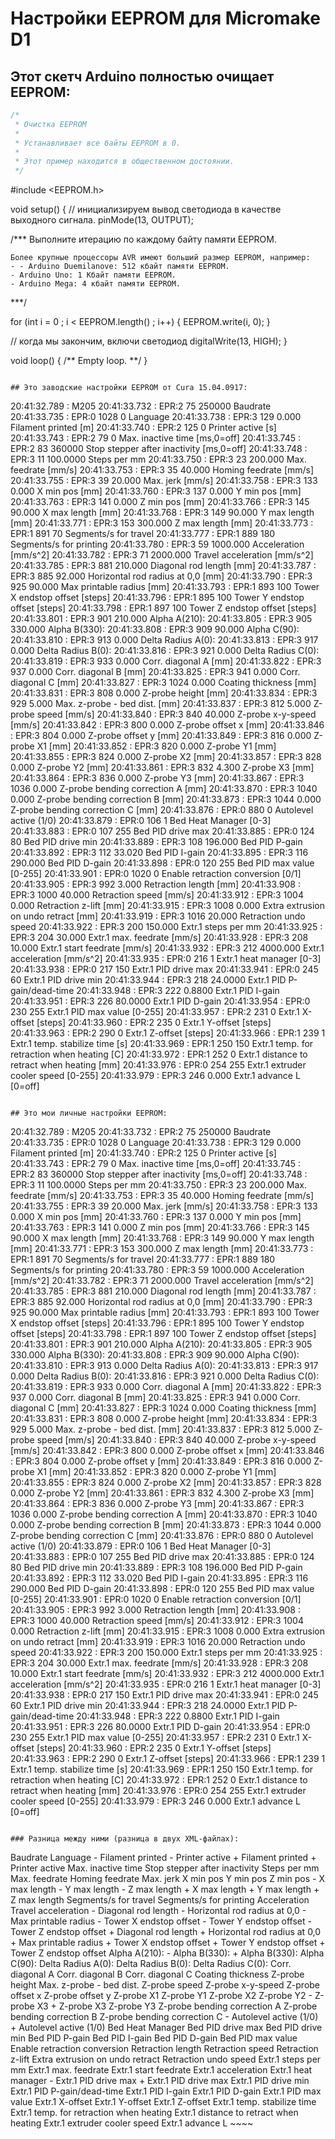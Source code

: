 # Настройки EEPROM для Micromake D1

## Этот скетч Arduino полностью очищает EEPROM:

```cpp
/*
 * Очистка EEPROM
 *
 * Устанавливает все байты EEPROM в 0.
 *
 * Этот пример находится в общественном достоянии.
 */
```

#include <EEPROM.h>

void setup() {
  // инициализируем вывод светодиода в качестве выходного сигнала.
  pinMode(13, OUTPUT);
  
  /***
    Выполните итерацию по каждому байту памяти EEPROM.

    Более крупные процессоры AVR имеют больший размер EEPROM, например:
    - - Arduino Duemilanove: 512 кбайт памяти EEPROM.
    - Arduino Uno: 1 Кбайт памяти EEPROM.
    - Arduino Mega: 4 кбайт памяти EEPROM.

  ***/

  for (int i = 0 ; i < EEPROM.length() ; i++) {
    EEPROM.write(i, 0);
  }

  // когда мы закончим, включи светодиод
  digitalWrite(13, HIGH);
}

void loop() {
  /** Empty loop. **/
}
~~~~

## Это заводские настройки EEPROM от Cura 15.04.0917:

~~~~
20:41:32.789 : M205
20:41:33.732 : EPR:2 75 250000 Baudrate
20:41:33.735 : EPR:0 1028 0 Language
20:41:33.738 : EPR:3 129 0.000 Filament printed [m]
20:41:33.740 : EPR:2 125 0 Printer active [s]
20:41:33.743 : EPR:2 79 0 Max. inactive time [ms,0=off]
20:41:33.745 : EPR:2 83 360000 Stop stepper after inactivity [ms,0=off]
20:41:33.748 : EPR:3 11 100.0000 Steps per mm
20:41:33.750 : EPR:3 23 200.000 Max. feedrate [mm/s]
20:41:33.753 : EPR:3 35 40.000 Homing feedrate [mm/s]
20:41:33.755 : EPR:3 39 20.000 Max. jerk [mm/s]
20:41:33.758 : EPR:3 133 0.000 X min pos [mm]
20:41:33.760 : EPR:3 137 0.000 Y min pos [mm]
20:41:33.763 : EPR:3 141 0.000 Z min pos [mm]
20:41:33.766 : EPR:3 145 90.000 X max length [mm]
20:41:33.768 : EPR:3 149 90.000 Y max length [mm]
20:41:33.771 : EPR:3 153 300.000 Z max length [mm]
20:41:33.773 : EPR:1 891 70 Segments/s for travel
20:41:33.777 : EPR:1 889 180 Segments/s for printing
20:41:33.780 : EPR:3 59 1000.000 Acceleration [mm/s^2]
20:41:33.782 : EPR:3 71 2000.000 Travel acceleration [mm/s^2]
20:41:33.785 : EPR:3 881 210.000 Diagonal rod length [mm]
20:41:33.787 : EPR:3 885 92.000 Horizontal rod radius at 0,0 [mm]
20:41:33.790 : EPR:3 925 90.000 Max printable radius [mm]
20:41:33.793 : EPR:1 893 100 Tower X endstop offset [steps]
20:41:33.796 : EPR:1 895 100 Tower Y endstop offset [steps]
20:41:33.798 : EPR:1 897 100 Tower Z endstop offset [steps]
20:41:33.801 : EPR:3 901 210.000 Alpha A(210):
20:41:33.805 : EPR:3 905 330.000 Alpha B(330):
20:41:33.808 : EPR:3 909 90.000 Alpha C(90):
20:41:33.810 : EPR:3 913 0.000 Delta Radius A(0):
20:41:33.813 : EPR:3 917 0.000 Delta Radius B(0):
20:41:33.816 : EPR:3 921 0.000 Delta Radius C(0):
20:41:33.819 : EPR:3 933 0.000 Corr. diagonal A [mm]
20:41:33.822 : EPR:3 937 0.000 Corr. diagonal B [mm]
20:41:33.825 : EPR:3 941 0.000 Corr. diagonal C [mm]
20:41:33.827 : EPR:3 1024 0.000 Coating thickness [mm]
20:41:33.831 : EPR:3 808 0.000 Z-probe height [mm]
20:41:33.834 : EPR:3 929 5.000 Max. z-probe - bed dist. [mm]
20:41:33.837 : EPR:3 812 5.000 Z-probe speed [mm/s]
20:41:33.840 : EPR:3 840 40.000 Z-probe x-y-speed [mm/s]
20:41:33.842 : EPR:3 800 0.000 Z-probe offset x [mm]
20:41:33.846 : EPR:3 804 0.000 Z-probe offset y [mm]
20:41:33.849 : EPR:3 816 0.000 Z-probe X1 [mm]
20:41:33.852 : EPR:3 820 0.000 Z-probe Y1 [mm]
20:41:33.855 : EPR:3 824 0.000 Z-probe X2 [mm]
20:41:33.857 : EPR:3 828 0.000 Z-probe Y2 [mm]
20:41:33.861 : EPR:3 832 4.300 Z-probe X3 [mm]
20:41:33.864 : EPR:3 836 0.000 Z-probe Y3 [mm]
20:41:33.867 : EPR:3 1036 0.000 Z-probe bending correction A [mm]
20:41:33.870 : EPR:3 1040 0.000 Z-probe bending correction B [mm]
20:41:33.873 : EPR:3 1044 0.000 Z-probe bending correction C [mm]
20:41:33.876 : EPR:0 880 0 Autolevel active (1/0)
20:41:33.879 : EPR:0 106 1 Bed Heat Manager [0-3]
20:41:33.883 : EPR:0 107 255 Bed PID drive max
20:41:33.885 : EPR:0 124 80 Bed PID drive min
20:41:33.889 : EPR:3 108 196.000 Bed PID P-gain
20:41:33.892 : EPR:3 112 33.020 Bed PID I-gain
20:41:33.895 : EPR:3 116 290.000 Bed PID D-gain
20:41:33.898 : EPR:0 120 255 Bed PID max value [0-255]
20:41:33.901 : EPR:0 1020 0 Enable retraction conversion [0/1]
20:41:33.905 : EPR:3 992 3.000 Retraction length [mm]
20:41:33.908 : EPR:3 1000 40.000 Retraction speed [mm/s]
20:41:33.912 : EPR:3 1004 0.000 Retraction z-lift [mm]
20:41:33.915 : EPR:3 1008 0.000 Extra extrusion on undo retract [mm]
20:41:33.919 : EPR:3 1016 20.000 Retraction undo speed
20:41:33.922 : EPR:3 200 150.000 Extr.1 steps per mm
20:41:33.925 : EPR:3 204 30.000 Extr.1 max. feedrate [mm/s]
20:41:33.928 : EPR:3 208 10.000 Extr.1 start feedrate [mm/s]
20:41:33.932 : EPR:3 212 4000.000 Extr.1 acceleration [mm/s^2]
20:41:33.935 : EPR:0 216 1 Extr.1 heat manager [0-3]
20:41:33.938 : EPR:0 217 150 Extr.1 PID drive max
20:41:33.941 : EPR:0 245 60 Extr.1 PID drive min
20:41:33.944 : EPR:3 218 24.0000 Extr.1 PID P-gain/dead-time
20:41:33.948 : EPR:3 222 0.8800 Extr.1 PID I-gain
20:41:33.951 : EPR:3 226 80.0000 Extr.1 PID D-gain
20:41:33.954 : EPR:0 230 255 Extr.1 PID max value [0-255]
20:41:33.957 : EPR:2 231 0 Extr.1 X-offset [steps]
20:41:33.960 : EPR:2 235 0 Extr.1 Y-offset [steps]
20:41:33.963 : EPR:2 290 0 Extr.1 Z-offset [steps]
20:41:33.966 : EPR:1 239 1 Extr.1 temp. stabilize time [s]
20:41:33.969 : EPR:1 250 150 Extr.1 temp. for retraction when heating [C]
20:41:33.972 : EPR:1 252 0 Extr.1 distance to retract when heating [mm]
20:41:33.976 : EPR:0 254 255 Extr.1 extruder cooler speed [0-255]
20:41:33.979 : EPR:3 246 0.000 Extr.1 advance L [0=off]
~~~~

## Это мои личные настройки EEPROM:

~~~~
20:41:32.789 : M205
20:41:33.732 : EPR:2 75 250000 Baudrate
20:41:33.735 : EPR:0 1028 0 Language
20:41:33.738 : EPR:3 129 0.000 Filament printed [m]
20:41:33.740 : EPR:2 125 0 Printer active [s]
20:41:33.743 : EPR:2 79 0 Max. inactive time [ms,0=off]
20:41:33.745 : EPR:2 83 360000 Stop stepper after inactivity [ms,0=off]
20:41:33.748 : EPR:3 11 100.0000 Steps per mm
20:41:33.750 : EPR:3 23 200.000 Max. feedrate [mm/s]
20:41:33.753 : EPR:3 35 40.000 Homing feedrate [mm/s]
20:41:33.755 : EPR:3 39 20.000 Max. jerk [mm/s]
20:41:33.758 : EPR:3 133 0.000 X min pos [mm]
20:41:33.760 : EPR:3 137 0.000 Y min pos [mm]
20:41:33.763 : EPR:3 141 0.000 Z min pos [mm]
20:41:33.766 : EPR:3 145 90.000 X max length [mm]
20:41:33.768 : EPR:3 149 90.000 Y max length [mm]
20:41:33.771 : EPR:3 153 300.000 Z max length [mm]
20:41:33.773 : EPR:1 891 70 Segments/s for travel
20:41:33.777 : EPR:1 889 180 Segments/s for printing
20:41:33.780 : EPR:3 59 1000.000 Acceleration [mm/s^2]
20:41:33.782 : EPR:3 71 2000.000 Travel acceleration [mm/s^2]
20:41:33.785 : EPR:3 881 210.000 Diagonal rod length [mm]
20:41:33.787 : EPR:3 885 92.000 Horizontal rod radius at 0,0 [mm]
20:41:33.790 : EPR:3 925 90.000 Max printable radius [mm]
20:41:33.793 : EPR:1 893 100 Tower X endstop offset [steps]
20:41:33.796 : EPR:1 895 100 Tower Y endstop offset [steps]
20:41:33.798 : EPR:1 897 100 Tower Z endstop offset [steps]
20:41:33.801 : EPR:3 901 210.000 Alpha A(210):
20:41:33.805 : EPR:3 905 330.000 Alpha B(330):
20:41:33.808 : EPR:3 909 90.000 Alpha C(90):
20:41:33.810 : EPR:3 913 0.000 Delta Radius A(0):
20:41:33.813 : EPR:3 917 0.000 Delta Radius B(0):
20:41:33.816 : EPR:3 921 0.000 Delta Radius C(0):
20:41:33.819 : EPR:3 933 0.000 Corr. diagonal A [mm]
20:41:33.822 : EPR:3 937 0.000 Corr. diagonal B [mm]
20:41:33.825 : EPR:3 941 0.000 Corr. diagonal C [mm]
20:41:33.827 : EPR:3 1024 0.000 Coating thickness [mm]
20:41:33.831 : EPR:3 808 0.000 Z-probe height [mm]
20:41:33.834 : EPR:3 929 5.000 Max. z-probe - bed dist. [mm]
20:41:33.837 : EPR:3 812 5.000 Z-probe speed [mm/s]
20:41:33.840 : EPR:3 840 40.000 Z-probe x-y-speed [mm/s]
20:41:33.842 : EPR:3 800 0.000 Z-probe offset x [mm]
20:41:33.846 : EPR:3 804 0.000 Z-probe offset y [mm]
20:41:33.849 : EPR:3 816 0.000 Z-probe X1 [mm]
20:41:33.852 : EPR:3 820 0.000 Z-probe Y1 [mm]
20:41:33.855 : EPR:3 824 0.000 Z-probe X2 [mm]
20:41:33.857 : EPR:3 828 0.000 Z-probe Y2 [mm]
20:41:33.861 : EPR:3 832 4.300 Z-probe X3 [mm]
20:41:33.864 : EPR:3 836 0.000 Z-probe Y3 [mm]
20:41:33.867 : EPR:3 1036 0.000 Z-probe bending correction A [mm]
20:41:33.870 : EPR:3 1040 0.000 Z-probe bending correction B [mm]
20:41:33.873 : EPR:3 1044 0.000 Z-probe bending correction C [mm]
20:41:33.876 : EPR:0 880 0 Autolevel active (1/0)
20:41:33.879 : EPR:0 106 1 Bed Heat Manager [0-3]
20:41:33.883 : EPR:0 107 255 Bed PID drive max
20:41:33.885 : EPR:0 124 80 Bed PID drive min
20:41:33.889 : EPR:3 108 196.000 Bed PID P-gain
20:41:33.892 : EPR:3 112 33.020 Bed PID I-gain
20:41:33.895 : EPR:3 116 290.000 Bed PID D-gain
20:41:33.898 : EPR:0 120 255 Bed PID max value [0-255]
20:41:33.901 : EPR:0 1020 0 Enable retraction conversion [0/1]
20:41:33.905 : EPR:3 992 3.000 Retraction length [mm]
20:41:33.908 : EPR:3 1000 40.000 Retraction speed [mm/s]
20:41:33.912 : EPR:3 1004 0.000 Retraction z-lift [mm]
20:41:33.915 : EPR:3 1008 0.000 Extra extrusion on undo retract [mm]
20:41:33.919 : EPR:3 1016 20.000 Retraction undo speed
20:41:33.922 : EPR:3 200 150.000 Extr.1 steps per mm
20:41:33.925 : EPR:3 204 30.000 Extr.1 max. feedrate [mm/s]
20:41:33.928 : EPR:3 208 10.000 Extr.1 start feedrate [mm/s]
20:41:33.932 : EPR:3 212 4000.000 Extr.1 acceleration [mm/s^2]
20:41:33.935 : EPR:0 216 1 Extr.1 heat manager [0-3]
20:41:33.938 : EPR:0 217 150 Extr.1 PID drive max
20:41:33.941 : EPR:0 245 60 Extr.1 PID drive min
20:41:33.944 : EPR:3 218 24.0000 Extr.1 PID P-gain/dead-time
20:41:33.948 : EPR:3 222 0.8800 Extr.1 PID I-gain
20:41:33.951 : EPR:3 226 80.0000 Extr.1 PID D-gain
20:41:33.954 : EPR:0 230 255 Extr.1 PID max value [0-255]
20:41:33.957 : EPR:2 231 0 Extr.1 X-offset [steps]
20:41:33.960 : EPR:2 235 0 Extr.1 Y-offset [steps]
20:41:33.963 : EPR:2 290 0 Extr.1 Z-offset [steps]
20:41:33.966 : EPR:1 239 1 Extr.1 temp. stabilize time [s]
20:41:33.969 : EPR:1 250 150 Extr.1 temp. for retraction when heating [C]
20:41:33.972 : EPR:1 252 0 Extr.1 distance to retract when heating [mm]
20:41:33.976 : EPR:0 254 255 Extr.1 extruder cooler speed [0-255]
20:41:33.979 : EPR:3 246 0.000 Extr.1 advance L [0=off]
~~~~

### Разница между ними (разница в двух XML-файлах):

~~~~
  <?xml version="1.0" encoding="utf-8"?>

  <Repetier-Firmware-EEPROM>
    <epr pos='75' type='2' value='250000'>Baudrate</epr>
    <epr pos='1028' type='0' value='0'>Language</epr>
-   <epr pos='129' type='3' value='0.000'>Filament printed</epr>
-   <epr pos='125' type='2' value='0'>Printer active</epr>
+   <epr pos='129' type='3' value='2.297'>Filament printed</epr>
+   <epr pos='125' type='2' value='6408'>Printer active</epr>
    <epr pos='79' type='2' value='0'>Max. inactive time</epr>
    <epr pos='83' type='2' value='360000'>Stop stepper after inactivity</epr>
    <epr pos='11' type='3' value='100.0000'>Steps per mm</epr>
    <epr pos='23' type='3' value='200.000'>Max. feedrate</epr>
    <epr pos='35' type='3' value='40.000'>Homing feedrate</epr>
    <epr pos='39' type='3' value='20.000'>Max. jerk</epr>
    <epr pos='133' type='3' value='0.000'>X min pos</epr>
    <epr pos='137' type='3' value='0.000'>Y min pos</epr>
    <epr pos='141' type='3' value='0.000'>Z min pos</epr>
-   <epr pos='145' type='3' value='90.000'>X max length</epr>
-   <epr pos='149' type='3' value='90.000'>Y max length</epr>
-   <epr pos='153' type='3' value='300.000'>Z max length</epr>
+   <epr pos='145' type='3' value='75.000'>X max length</epr>
+   <epr pos='149' type='3' value='75.000'>Y max length</epr>
+   <epr pos='153' type='3' value='329.260'>Z max length</epr>
    <epr pos='891' type='1' value='70'>Segments/s for travel</epr>
    <epr pos='889' type='1' value='180'>Segments/s for printing</epr>
    <epr pos='59' type='3' value='1000.000'>Acceleration</epr>
    <epr pos='71' type='3' value='2000.000'>Travel acceleration</epr>
-   <epr pos='881' type='3' value='210.000'>Diagonal rod length</epr>
-   <epr pos='885' type='3' value='92.000'>Horizontal rod radius at 0,0</epr>
-   <epr pos='925' type='3' value='90.000'>Max printable radius</epr>
-   <epr pos='893' type='1' value='100'>Tower X endstop offset</epr>
-   <epr pos='895' type='1' value='100'>Tower Y endstop offset</epr>
-   <epr pos='897' type='1' value='100'>Tower Z endstop offset</epr>
+   <epr pos='881' type='3' value='228.400'>Diagonal rod length</epr>
+   <epr pos='885' type='3' value='98.630'>Horizontal rod radius at 0,0</epr>
+   <epr pos='925' type='3' value='75.000'>Max printable radius</epr>
+   <epr pos='893' type='1' value='93'>Tower X endstop offset</epr>
+   <epr pos='895' type='1' value='65'>Tower Y endstop offset</epr>
+   <epr pos='897' type='1' value='0'>Tower Z endstop offset</epr>
    <epr pos='901' type='3' value='210.000'>Alpha A(210):</epr>
-   <epr pos='905' type='3' value='330.000'>Alpha B(330):</epr>
+   <epr pos='905' type='3' value='329.650'>Alpha B(330):</epr>
    <epr pos='909' type='3' value='90.000'>Alpha C(90):</epr>
    <epr pos='913' type='3' value='0.000'>Delta Radius A(0):</epr>
    <epr pos='917' type='3' value='0.000'>Delta Radius B(0):</epr>
    <epr pos='921' type='3' value='0.000'>Delta Radius C(0):</epr>
    <epr pos='933' type='3' value='0.000'>Corr. diagonal A</epr>
    <epr pos='937' type='3' value='0.000'>Corr. diagonal B</epr>
    <epr pos='941' type='3' value='0.000'>Corr. diagonal C</epr>
    <epr pos='1024' type='3' value='0.000'>Coating thickness</epr>
    <epr pos='808' type='3' value='0.000'>Z-probe height</epr>
    <epr pos='929' type='3' value='5.000'>Max. z-probe - bed dist.</epr>
    <epr pos='812' type='3' value='5.000'>Z-probe speed</epr>
    <epr pos='840' type='3' value='40.000'>Z-probe x-y-speed</epr>
    <epr pos='800' type='3' value='0.000'>Z-probe offset x</epr>
    <epr pos='804' type='3' value='0.000'>Z-probe offset y</epr>
    <epr pos='816' type='3' value='0.000'>Z-probe X1</epr>
    <epr pos='820' type='3' value='0.000'>Z-probe Y1</epr>
    <epr pos='824' type='3' value='0.000'>Z-probe X2</epr>
    <epr pos='828' type='3' value='0.000'>Z-probe Y2</epr>
-   <epr pos='832' type='3' value='4.300'>Z-probe X3</epr>
+   <epr pos='832' type='3' value='0.000'>Z-probe X3</epr>
    <epr pos='836' type='3' value='0.000'>Z-probe Y3</epr>
    <epr pos='1036' type='3' value='0.000'>Z-probe bending correction A</epr>
    <epr pos='1040' type='3' value='0.000'>Z-probe bending correction B</epr>
    <epr pos='1044' type='3' value='0.000'>Z-probe bending correction C</epr>
-   <epr pos='880' type='0' value='0'>Autolevel active (1/0)</epr>
+   <epr pos='880' type='0' value='1'>Autolevel active (1/0)</epr>
    <epr pos='106' type='0' value='1'>Bed Heat Manager</epr>
    <epr pos='107' type='0' value='255'>Bed PID drive max</epr>
    <epr pos='124' type='0' value='80'>Bed PID drive min</epr>
    <epr pos='108' type='3' value='196.000'>Bed PID P-gain</epr>
    <epr pos='112' type='3' value='33.020'>Bed PID I-gain</epr>
    <epr pos='116' type='3' value='290.000'>Bed PID D-gain</epr>
    <epr pos='120' type='0' value='255'>Bed PID max value</epr>
    <epr pos='1020' type='0' value='0'>Enable retraction conversion</epr>
    <epr pos='992' type='3' value='3.000'>Retraction length</epr>
    <epr pos='1000' type='3' value='40.000'>Retraction speed</epr>
    <epr pos='1004' type='3' value='0.000'>Retraction z-lift</epr>
    <epr pos='1008' type='3' value='0.000'>Extra extrusion on undo retract</epr>
    <epr pos='1016' type='3' value='20.000'>Retraction undo speed</epr>
    <epr pos='200' type='3' value='150.000'>Extr.1 steps per mm</epr>
    <epr pos='204' type='3' value='30.000'>Extr.1 max. feedrate</epr>
    <epr pos='208' type='3' value='10.000'>Extr.1 start feedrate</epr>
    <epr pos='212' type='3' value='4000.000'>Extr.1 acceleration</epr>
    <epr pos='216' type='0' value='1'>Extr.1 heat manager</epr>
-   <epr pos='217' type='0' value='150'>Extr.1 PID drive max</epr>
+   <epr pos='217' type='0' value='140'>Extr.1 PID drive max</epr>
    <epr pos='245' type='0' value='60'>Extr.1 PID drive min</epr>
    <epr pos='218' type='3' value='24.0000'>Extr.1 PID P-gain/dead-time</epr>
    <epr pos='222' type='3' value='0.8800'>Extr.1 PID I-gain</epr>
    <epr pos='226' type='3' value='80.0000'>Extr.1 PID D-gain</epr>
    <epr pos='230' type='0' value='255'>Extr.1 PID max value</epr>
    <epr pos='231' type='2' value='0'>Extr.1 X-offset</epr>
    <epr pos='235' type='2' value='0'>Extr.1 Y-offset</epr>
    <epr pos='290' type='2' value='0'>Extr.1 Z-offset</epr>
    <epr pos='239' type='1' value='1'>Extr.1 temp. stabilize time</epr>
    <epr pos='250' type='1' value='150'>Extr.1 temp. for retraction when heating</epr>
    <epr pos='252' type='1' value='0'>Extr.1 distance to retract when heating</epr>
    <epr pos='254' type='0' value='255'>Extr.1 extruder cooler speed</epr>
    <epr pos='246' type='3' value='0.000'>Extr.1 advance L</epr>
  </Repetier-Firmware-EEPROM>
~~~~
